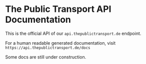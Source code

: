 # The Public Transport API Documentation

This is the official API of our `api.thepublictransport.de` endpoint. 

For a human readable generated documentation, visit `https://api.thepublictransport.de/docs`


Some docs are still under construction.
